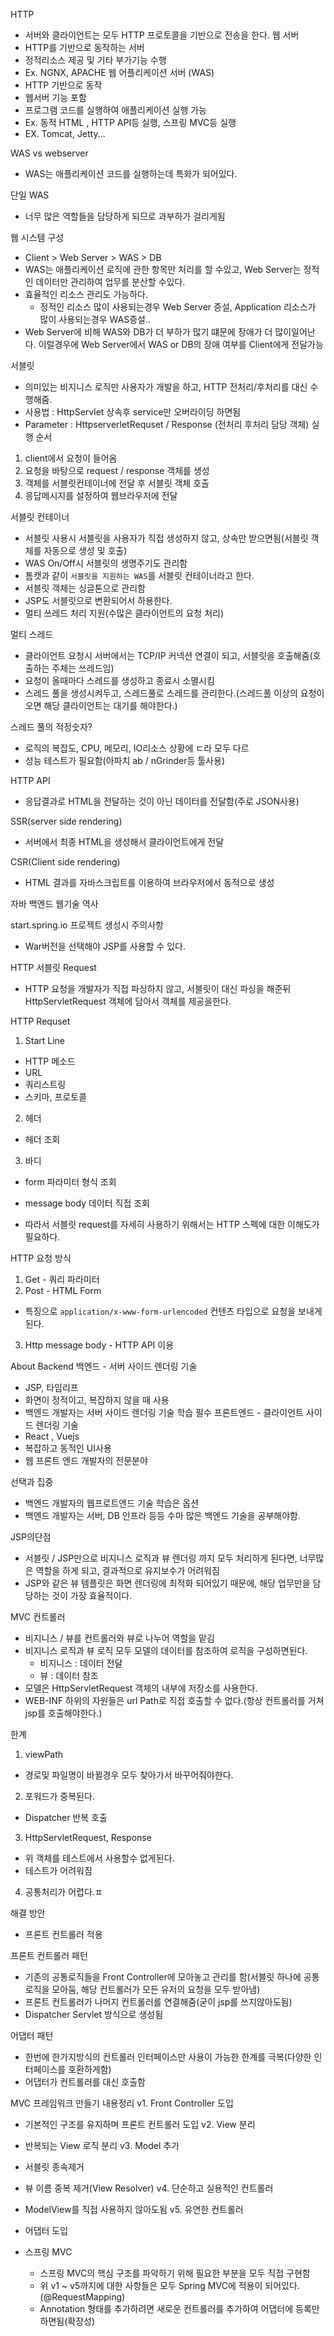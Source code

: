 HTTP
 - 서버와 클라이언트는 모두 HTTP 프로토콜을 기반으로 전송을 한다.
웹 서버
 - HTTP를 기반으로 동작하는 서버
 - 정적리소스 제공 및 기타 부가기능 수행
 - Ex. NGNX, APACHE
웹 어플리케이션 서버 (WAS)
 - HTTP 기반으로 동작
 - 웹서버 기능 포함
 - 프로그램 코드를 실행하여 애플리케이션 실행 가능
 - Ex. 동적 HTML , HTTP API등 실행, 스프링 MVC등 실행
 - EX. Tomcat, Jetty...

WAS vs webserver
 - WAS는 애플리케이션 코드를 실행하는데 특화가 되어있다.

단일 WAS
 - 너무 많은 역할들을 담당하게 되므로 과부하가 걸리게됨

웹 시스템 구성
 - Client > Web Server > WAS > DB
 - WAS는 애플리케이션 로직에 관한 항목만 처리를 할 수있고, Web Server는 정적인 데이터만 관리하여 업무를 분산할 수있다.
 - 효율적인 리소스 관리도 가능하다.
   - 정적인 리소스 많이 사용되는경우 Web Server 증설, Application 리소스가 많이 사용되는경우 WAS증설..
 - Web Server에 비해 WAS와 DB가 더 부하가 많기 떄문에 장애가 더 많이일어난다. 이럴경우에 Web Server에서 WAS or DB의 장애 여부를 Client에게 전달가능

서블릿
 - 의미있는 비지니스 로직만 사용자가 개발을 하고, HTTP 전처리/후처리를 대신 수행해줌.
 - 사용법 : HttpServlet 상속후 service만 오버라이딩 하면됨
 - Parameter : HttpserverletRequset / Response (전처리 후처리 담당 객체)
실행 순서
 1. client에서 요청이 들어옴
 2. 요청을 바탕으로 request / response 객체를 생성
 3. 객체를 서블릿컨테이너에 전달 후 서블릿 객체 호출
 4. 응답메시지를 설정하여 웹브라우저에 전달

서블릿 컨테이너
 - 서블릿 사용시 서블릿을 사용자가 직접 생성하지 않고, 상속만 받으면됨(서블릿 객체를 자동으로 생성 및 호출)
 - WAS On/Off시 서블릿의 생명주기도 관리함
 - 톰캣과 같이 `서블릿을 지원하는 WAS`를 서블릿 컨테이너라고 한다.
 - 서블릿 객체는 싱글톤으로 관리함
 - JSP도 서블릿으로 변환되어서 하용한다.
 - 멀티 쓰레드 처리 지원(수많은 클라이언트의 요청 처리)

멀티 스레드
 - 클라이언트 요청시 서버에서는 TCP/IP 커넥션 연결이 되고, 서블릿을 호출해줌(호출하는 주체는 쓰레드임)
 - 요청이 올때마다 스레드를 생성하고 종료시 소멸시킴
 - 스레드 풀을 생성시켜두고, 스레드풀로 스레드를 관리한다.(스레드풀 이상의 요청이오면 해당 클라이언트는 대기를 해야한다.)

스레드 풀의 적정숫자?
 - 로직의 복잡도, CPU, 메모리, IO리소스 상황에 ㄷ라 모두 다르
 - 성능 테스트가 필요함(아파치 ab / nGrinder등 툴사용)

HTTP API 
 - 응답결과로 HTML을 전달하는 것이 아닌 데이터를 전달함(주로 JSON사용)

SSR(server side rendering)
 - 서버에서 최종 HTML을 생성해서 클라이언트에게 전달

CSR(Client side rendering)
 - HTML 결과를 자바스크립트를 이용하여 브라우저에서 동적으로 생성

자바 백엔드 웹기술 역사

start.spring.io 프로젝트 생성시 주의사항
 - War버전을 선택해야 JSP를 사용할 수 있다.

HTTP 서블릿 Request
 - HTTP 요청을 개발자가 직접 파싱하지 않고, 서블릿이 대신 파싱을 해준뒤 HttpServletRequest 객체에 담아서 객체를 제공을한다.

HTTP Requset
1. Start Line
 - HTTP 메소드
 - URL
 - 쿼리스트링
 - 스키마, 프로토콜
2. 헤더
 - 헤더 조회
3. 바디
 - form 파라미터 형식 조회
 - message body 데이터 직접 조회

 - 따라서 서블릿 request를 자세히 사용하기 위해서는 HTTP 스펙에 대한 이해도가 필요하다.

HTTP 요청 방식
1. Get - 쿼리 파라미터
2. Post - HTML Form
 - 특징으로 `application/x-www-form-urlencoded` 컨텐츠 타입으로 요청을 보내게된다.
3. Http message body - HTTP API 이용

About Backend
백엔드 - 서버 사이드 렌더링 기술
 - JSP, 타임리프
 - 화면이 정적이고, 복잡하지 않을 때 사용
 - 백엔드 개발자는 서버 사이드 렌더링 기술 학습 필수
프론트엔드 - 클라이언트 사이드 렌더링 기술
 - React , Vuejs
 - 복잡하고 동적인 UI사용
 - 웹 프론트 엔드 개발자의 전문분야

선택과 집중
 - 백엔드 개발자의 웹프로트엔드 기술 학습은 옵션
 - 백엔드 개발자는 서버, DB 인프라 등등 수마 많은 백엔드 기술을 공부해야함.
 
JSP의단점
 - 서블릿 / JSP만으로 비지니스 로직과 뷰 렌더링 까지 모두 처리하게 된다면, 너무많은 역할을 하게 되고, 결과적으로 유지보수가 어려워짐
 - JSP와 같은 뷰 템플릿은 화면 렌더링에 최적화 되어있기 때문에, 해당 업무만을 담당하는 것이 가장 효율적이다.

MVC 컨트롤러
 - 비지니스 / 뷰를 컨트롤러와 뷰로 나누어 역할을 맡김
 - 비지니스 로직과 뷰 로직 모두 모델의 데이터를 참조하여 로직을 구성하면된다.
   - 비지니스 : 데이터 전달
   - 뷰 : 데이터 참조
 - 모델은 HttpServletRequest 객체의 내부에 저장소를 사용한다.
 - WEB-INF 하위의 자원들은 url Path로 직접 호출할 수 없다.(항상 컨트롤러를 거쳐 jsp를 호출해야한다.)

한계
1. viewPath 
 - 경로및 파일명이 바뀔경우 모두 찾아가서 바꾸어줘야한다.
2. 포워드가 중복된다.
 - Dispatcher 반복 호출
3. HttpServletRequest, Response
 - 위 객체를 테스트에서 사용할수 없게된다.
 - 테스트가 어려워짐
4. 공통처리가 어렵다.ㅍ

해결 방안
 - 프론트 컨트롤러 적용

프론트 컨트롤러 패턴
 - 기존의 공통로직들을 Front Controller에 모아놓고 관리를 함(서블릿 하나에 공통 로직을 모아둠, 해당 컨트롤러가 모든 유저의 요청을 모두 받아냄)
 - 프론트 컨트롤러가 나머지 컨트롤러를 연결해줌(굳이 jsp를 쓰지않아도됨)
 - Dispatcher Servlet 방식으로 생성됨

어댑터 패턴
 - 한번에 한가지방식의 컨트롤러 인터페이스만 사용이 가능한 한계를 극복(다양한 인터페이스를 호환하게함)
 - 어댑터가 컨트롤러를 대신 호출함

MVC 프레임워크 만들기 내용정리
v1. Front Controller 도입
 - 기본적인 구조를 유지하며 프론트 컨트롤러 도입
v2. View 분리
 - 반복되는 View 로직 분리
v3. Model 추가
 - 서블릿 종속제거
 - 뷰 이름 중복 제거(View Resolver)
v4. 단순하고 실용적인 컨트롤러
 - ModelView를 직접 사용하지 않아도됨
v5. 유연한 컨트롤러
 - 어댑터 도입

 - 스프링 MVC
   - 스프링 MVC의 핵심 구조를 파악하기 위해 필요한 부분을 모두 직접 구현함
   - 위 v1 ~ v5까지에 대한 사항들은 모두 Spring MVC에 적용이 되어있다.(@RequestMapping)
   - Annotation 형태를 추가하려면 새로운 컨트롤러를 추가하여 어댑터에 등록만 하면됨(확장성)